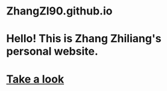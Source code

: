 # ZhangZl90.github.io
# Hello! This is Zhang Zhiliang's personal website.

# [Take a look](ZhangZl90.github.io)
